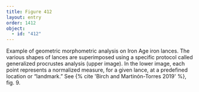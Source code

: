 ```yaml
---
title: Figure 412
layout: entry
order: 1412
object:
  - id: "412"
---
```


Example of geometric morphometric analysis on Iron Age iron lances. The various shapes of lances are superimposed using a specific protocol called generalized procrustes analysis (upper image). In the lower image, each point represents a normalized measure, for a given lance, at a predefined location or “landmark.” See {% cite 'Birch and Martinón-Torres 2019' %}, fig. 9.
